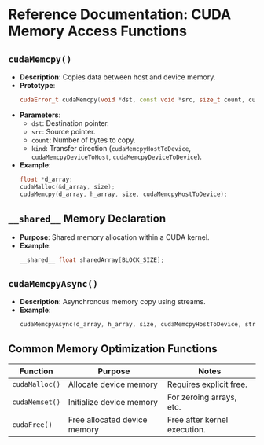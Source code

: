 # Reference Documentation: CUDA Memory Access Functions

## `cudaMemcpy()`
- **Description**: Copies data between host and device memory.
- **Prototype**:
  ```cpp
  cudaError_t cudaMemcpy(void *dst, const void *src, size_t count, cudaMemcpyKind kind);
  ```
- **Parameters**:
  - `dst`: Destination pointer.
  - `src`: Source pointer.
  - `count`: Number of bytes to copy.
  - `kind`: Transfer direction (`cudaMemcpyHostToDevice`, `cudaMemcpyDeviceToHost`, `cudaMemcpyDeviceToDevice`).
- **Example**:
  ```cpp
  float *d_array;
  cudaMalloc(&d_array, size);
  cudaMemcpy(d_array, h_array, size, cudaMemcpyHostToDevice);
  ```

## `__shared__` Memory Declaration
- **Purpose**: Shared memory allocation within a CUDA kernel.
- **Example**:
  ```cpp
  __shared__ float sharedArray[BLOCK_SIZE];
  ```

## `cudaMemcpyAsync()`
- **Description**: Asynchronous memory copy using streams.
- **Example**:
  ```cpp
  cudaMemcpyAsync(d_array, h_array, size, cudaMemcpyHostToDevice, stream);
  ```

## Common Memory Optimization Functions
| Function          | Purpose                      | Notes                           |
|-------------------|------------------------------|---------------------------------|
| `cudaMalloc()`    | Allocate device memory       | Requires explicit free.         |
| `cudaMemset()`    | Initialize device memory     | For zeroing arrays, etc.        |
| `cudaFree()`      | Free allocated device memory | Free after kernel execution.    |
